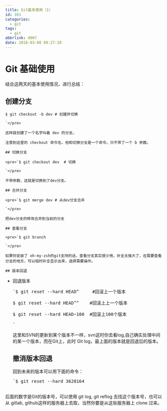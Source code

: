 ```yaml
---
title: Git基本使用（1）
id: 161
categories:
  - git
tags:
  - git
abbrlink: d007
date: 2016-03-08 08:27:10
---
```


# Git 基础使用

结合这两天的基本使用情况，进行总结：

## 创建分支

    $ git checkout -b dev # 创建并切换

    `</pre>

    这样就创建了一个名字叫着 dev 的分支。

    注意到这里的 checkout 命令名，他和切换分支是一个命令，只不带了一个 b 参数。

    ## 切换分支

    <pre>`$ git checkout dev  # 切换

    `</pre>

    不带参数，这就是切换到了dev分支。

    ## 合并分支

    <pre>`$ git merge dev # 从dev分支合并

    `</pre>

    把dev分支的修改合并到当前的分支

    ## 查看分支

    <pre>`$ git branch

    `</pre>

    如果你安装了 oh-my-zsh的git支持的话，查看分支其实很少用，补全太强大了，在需要查看分支的地方，可以临时补全显示出来，选择需要操作。

    ## 版本回退

*   回退版本

    <pre>`$ git reset --hard HEAD^     #回滚上一个版本

    $ git reset --hard HEAD^^    #回滚上上一个版本

    $ git reset --hard HEAD~100  #回滚上100个版本

    `</pre>

    这里和SVN的更新到某个版本不一样，svn这时你去看log,自己确实处理中间的某一个版本，而在Git上，此时 Git log，最上面的版本就是回退后的版本。

    ## 撤消版本回退

    回到未来的版本可以用下面的命令：

    <pre>`$ git reset --hard 3628164

后面的数字是Git的版本号，可以使用 git log, git reflog 去找这个版本号，也可以从 gitlab, github这样的服务器上去取，当然你要是从这些服务器上 clone 过来。
